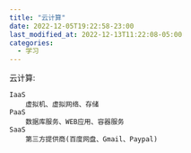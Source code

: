 ```yaml
---
title: "云计算"
date: 2022-12-05T19:22:58-23:00
last_modified_at: 2022-12-13T11:22:08-05:00
categories:
  - 学习
---
```


云计算:

	IaaS
		虚拟机、虚拟网络、存储
	PaaS
		数据库服务、WEB应用、容器服务
	SaaS
		第三方提供商(百度网盘、Gmail、Paypal)	
